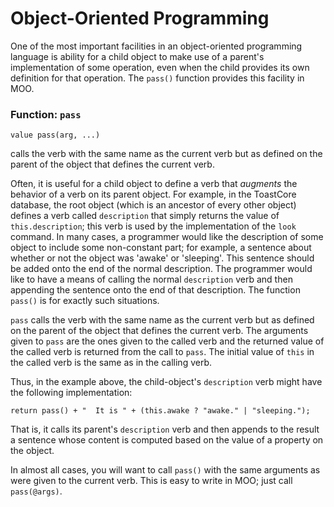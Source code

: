 # Object-Oriented Programming

One of the most important facilities in an object-oriented programming language is ability for a child object to make
use of a parent's implementation of some operation, even when the child provides its own definition for that operation.
The `pass()` function provides this facility in MOO.

### Function: `pass`

```
value pass(arg, ...)
```

calls the verb with the same name as the current verb but as defined on the parent of the object that defines the
current verb.

Often, it is useful for a child object to define a verb that _augments_ the behavior of a verb on its parent object. For
example, in the ToastCore database, the root object (which is an ancestor of every other object) defines a verb called
`description` that simply returns the value of `this.description`; this verb is used by the implementation of the `look`
command. In many cases, a programmer would like the
description of some object to include some non-constant part; for example, a sentence about whether or not the object
was 'awake' or 'sleeping'. This sentence should be added onto the end of the normal description. The programmer would
like to have a means of calling the normal `description` verb and then appending the sentence onto the end of that
description. The function `pass()` is for exactly such situations.

`pass` calls the verb with the same name as the current verb but as defined on the parent of the object that defines the
current verb. The arguments given to `pass` are the ones given to the called verb and the returned value of the called
verb is returned from the call to `pass`. The initial value of `this` in the called verb is the same as in the calling
verb.

Thus, in the example above, the child-object's `description` verb might have the following implementation:

```
return pass() + "  It is " + (this.awake ? "awake." | "sleeping.");
```

That is, it calls its parent's `description` verb and then appends to the result a sentence whose content is computed
based on the value of a property on the object.

In almost all cases, you will want to call `pass()` with the same arguments as were given to the current verb. This is
easy to write in MOO; just call `pass(@args)`.
